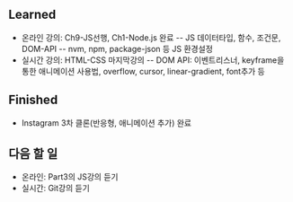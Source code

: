## Learned
- 온라인 강의: Ch9-JS선행, Ch1-Node.js 완료
-- JS 데이터타입, 함수, 조건문, DOM-API
-- nvm, npm, package-json 등 JS 환경설정
- 실시간 강의: HTML-CSS 마지막강의
-- DOM API: 이벤트리스너, keyframe을 통한 애니메이션 사용법, overflow, cursor, linear-gradient, font추가 등

## Finished
- Instagram 3차 클론(반응형, 애니메이션 추가) 완료

## 다음 할 일
- 온라인: Part3의 JS강의 듣기
- 실시간: Git강의 듣기
